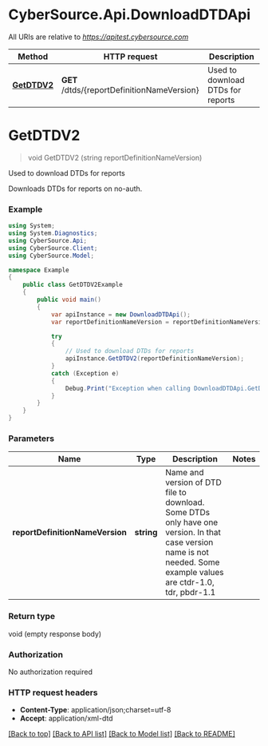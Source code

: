 # CyberSource.Api.DownloadDTDApi

All URIs are relative to *https://apitest.cybersource.com*

Method | HTTP request | Description
------------- | ------------- | -------------
[**GetDTDV2**](DownloadDTDApi.md#getdtdv2) | **GET** /dtds/{reportDefinitionNameVersion} | Used to download DTDs for reports


<a name="getdtdv2"></a>
# **GetDTDV2**
> void GetDTDV2 (string reportDefinitionNameVersion)

Used to download DTDs for reports

Downloads DTDs for reports on no-auth.

### Example
```csharp
using System;
using System.Diagnostics;
using CyberSource.Api;
using CyberSource.Client;
using CyberSource.Model;

namespace Example
{
    public class GetDTDV2Example
    {
        public void main()
        {
            var apiInstance = new DownloadDTDApi();
            var reportDefinitionNameVersion = reportDefinitionNameVersion_example;  // string | Name and version of DTD file to download. Some DTDs only have one version. In that case version name is not needed. Some example values are ctdr-1.0, tdr, pbdr-1.1

            try
            {
                // Used to download DTDs for reports
                apiInstance.GetDTDV2(reportDefinitionNameVersion);
            }
            catch (Exception e)
            {
                Debug.Print("Exception when calling DownloadDTDApi.GetDTDV2: " + e.Message );
            }
        }
    }
}
```

### Parameters

Name | Type | Description  | Notes
------------- | ------------- | ------------- | -------------
 **reportDefinitionNameVersion** | **string**| Name and version of DTD file to download. Some DTDs only have one version. In that case version name is not needed. Some example values are ctdr-1.0, tdr, pbdr-1.1 | 

### Return type

void (empty response body)

### Authorization

No authorization required

### HTTP request headers

 - **Content-Type**: application/json;charset=utf-8
 - **Accept**: application/xml-dtd

[[Back to top]](#) [[Back to API list]](../README.md#documentation-for-api-endpoints) [[Back to Model list]](../README.md#documentation-for-models) [[Back to README]](../README.md)

